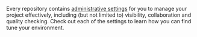 Every repository contains [administrative settings](https://help.github.com/categories/administering-a-repository/) for you to manage your project effectively, including (but not limited to) visibility, collaboration and quality checking. Check out each of the settings to learn how you can find tune your environment.
